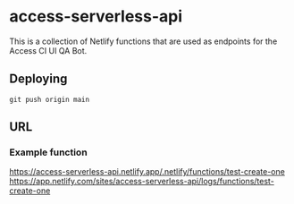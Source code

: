 # access-serverless-api

This is a collection of Netlify functions that are used as endpoints for the Access CI UI QA Bot.

## Deploying

`git push origin main`

## URL

### Example function

https://access-serverless-api.netlify.app/.netlify/functions/test-create-one
https://app.netlify.com/sites/access-serverless-api/logs/functions/test-create-one